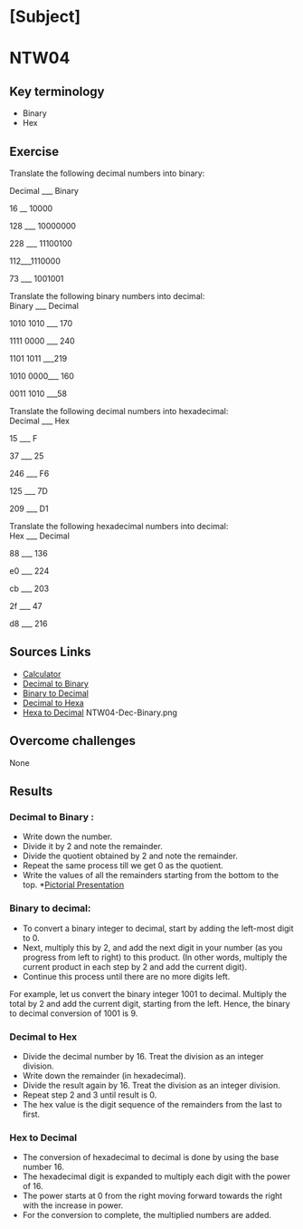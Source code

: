 # [Subject]
# NTW04

## Key terminology
* Binary 
* Hex


## Exercise
Translate the following decimal numbers into binary:

Decimal ___  Binary

16   __      10000


128 ___ 10000000


228 ___ 11100100


112___1110000


73 ___ 1001001




Translate the following binary numbers into decimal:   
Binary     ___        Decimal  

1010 1010  ___     170


1111 0000  ___ 240

1101 1011 ___219

1010 0000___  160

0011 1010 ___58




Translate the following decimal numbers into hexadecimal:  
Decimal        ___           Hex   

15   ___    F

37  ___   25

246  ___   F6

125   ___  7D

209  ___  D1


Translate the following hexadecimal numbers into decimal:   
Hex           ___           Decimal

88   ___   136

e0   ___  224

cb  ___ 203

2f  ___  47

d8 ___ 216



## Sources Links
* [Calculator](https://www.rapidtables.com/convert/number/) 
* [Decimal to Binary](https://www.cuemath.com/numbers/decimal-to-binary/)
* [Binary to Decimal](https://flexiple.com/developers/decimal-to-binary-conversion/)  
* [Decimal to Hexa](https://www.permadi.com/tutorial/numDecToHex/)
* [Hexa to Decimal](https://www.cuemath.com/numbers/hexadecimal-to-decimal/)
NTW04-Dec-Binary.png

## Overcome challenges

None

## Results
### Decimal to Binary :
* Write down the number.
* Divide it by 2 and note the remainder.
* Divide the quotient obtained by 2 and note the remainder.
* Repeat the same process till we get 0 as the quotient.
* Write the values of all the remainders starting from the bottom to the top.
*[Pictorial Presentation](../00_includes/02_Networking/NTW04/NTW04-Dec-Binary.png)

### Binary to decimal: 
* To convert a binary integer to decimal, start by adding the left-most digit to 0.
* Next, multiply this by 2, and add the next digit in your number (as you progress from left to right) to this product. (In other words, multiply the current product in each step by 2 and add the current digit).
* Continue this process until there are no more digits left.

For example, let us convert the binary integer 1001 to decimal. Multiply the total by 2 and add the current digit, starting from the left.
Hence, the binary to decimal conversion of 1001 is 9.

### Decimal to Hex

* Divide the decimal number by 16. Treat the division as an integer division.
* Write down the remainder (in hexadecimal).
* Divide the result again by 16. Treat the division as an integer division.
* Repeat step 2 and 3 until result is 0.
* The hex value is the digit sequence of the remainders from the last to first.

###  Hex to Decimal

* The conversion of hexadecimal to decimal is done by using the base number 16. 
* The hexadecimal digit is expanded to multiply each digit with the power of 16.
* The power starts at 0 from the right moving forward towards the right with the increase in power. 
* For the conversion to complete, the multiplied numbers are added.

